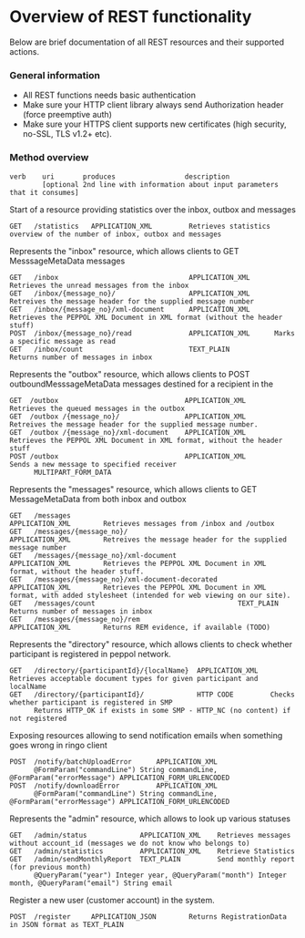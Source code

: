 # Overview of REST functionality

Below are brief documentation of all REST resources and their supported actions.

### General information

- All REST functions needs basic authentication
- Make sure your HTTP client library always send Authorization header (force preemptive auth)
- Make sure your HTTPS client supports new certificates (high security, no-SSL, TLS v1.2+ etc).

### Method overview

```
verb    uri       produces                 description
        [optional 2nd line with information about input parameters that it consumes]
```

Start of a resource providing statistics over the inbox, outbox and messages
```
GET   /statistics   APPLICATION_XML         Retrieves statistics overview of the number of inbox, outbox and messages
```

Represents the "inbox" resource, which allows clients to GET MesssageMetaData messages
```
GET   /inbox                                APPLICATION_XML      Retrieves the unread messages from the inbox
GET   /inbox/{message_no}/                  APPLICATION_XML      Retreives the message header for the supplied message number
GET   /inbox/{message_no}/xml-document      APPLICATION_XML      Retrieves the PEPPOL XML Document in XML format (without the header stuff)
POST  /inbox/{message_no}/read              APPLICATION_XML      Marks a specific message as read
GET   /inbox/count                          TEXT_PLAIN           Returns number of messages in inbox
```

Represents the "outbox" resource, which allows clients to POST outboundMesssageMetaData messages destined for a recipient in the
```
GET  /outbox                               APPLICATION_XML         Retrieves the queued messages in the outbox
GET  /outbox /{message_no}/                APPLICATION_XML         Retreives the message header for the supplied message number.
GET  /outbox /{message_no}/xml-document    APPLICATION_XML         Retrieves the PEPPOL XML Document in XML format, without the header stuff
POST /outbox                               APPLICATION_XML         Sends a new message to specified receiver
      MULTIPART_FORM_DATA
```

Represents the "messages" resource, which allows clients to GET MessageMetaData from both inbox and outbox
```
GET   /messages                                         APPLICATION_XML        Retrieves messages from /inbox and /outbox
GET   /messages/{message_no}/                           APPLICATION_XML        Retreives the message header for the supplied message number
GET   /messages/{message_no}/xml-document               APPLICATION_XML        Retrieves the PEPPOL XML Document in XML format, without the header stuff.
GET   /messages/{message_no}/xml-document-decorated     APPLICATION_XML        Retrieves the PEPPOL XML Document in XML format, with added stylesheet (intended for web viewing on our site).
GET   /messages/count                                   TEXT_PLAIN             Returns number of messages in inbox
GET   /messages/{message_no}/rem                        APPLICATION_XML        Returns REM evidence, if available (TODO)
```

Represents the "directory" resource, which allows clients to check whether participant is registered in peppol network.
```
GET   /directory/{participantId}/{localName}  APPLICATION_XML   Retrieves acceptable document types for given participant and localName
GET   /directory/{participantId}/             HTTP CODE         Checks whether participant is registered in SMP
      Returns HTTP_OK if exists in some SMP - HTTP_NC (no content) if not registered
```

Exposing resources allowing to send notification emails when something goes wrong in ringo client
```
POST  /notify/batchUploadError      APPLICATION_XML
      @FormParam("commandLine") String commandLine, @FormParam("errorMessage") APPLICATION_FORM_URLENCODED
POST  /notify/downloadError         APPLICATION_XML
      @FormParam("commandLine") String commandLine, @FormParam("errorMessage") APPLICATION_FORM_URLENCODED
```

Represents the "admin" resource, which allows to look up various statuses
```
GET   /admin/status             APPLICATION_XML    Retrieves messages without account_id (messages we do not know who belongs to)
GET   /admin/statistics         APPLICATION_XML    Retrieve Statistics
GET   /admin/sendMonthlyReport  TEXT_PLAIN         Send monthly report (for previous month)
      @QueryParam("year") Integer year, @QueryParam("month") Integer month, @QueryParam("email") String email
```

Register a new user (customer account) in the system.
```
POST  /register     APPLICATION_JSON        Returns RegistrationData in JSON format as TEXT_PLAIN
```
